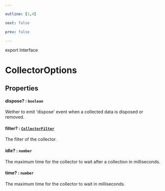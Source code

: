 ```yaml
---

outline: [1,4]

next: false

prev: false

---
```


export Interface
# CollectorOptions

## Properties

#### dispose? : `boolean`
 Wether to emit 'dispose' event when a collected data is disposed or removed.

#### filter? : [`CollectorFilter`](../type-aliases/CollectorFilter.md)
 The filter of the collector.

#### idle? : `number`
 The maximum time for the collector to wait after a collection in milliseconds.

#### time? : `number`
 The maximum time for the collector to wait in milliseconds.
